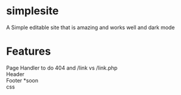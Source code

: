 # simplesite
A Simple editable site that is amazing and works well and dark mode

# Features
Page Handler to do 404 and /link vs /link.php
\
Header
\
Footer *soon
\
css
